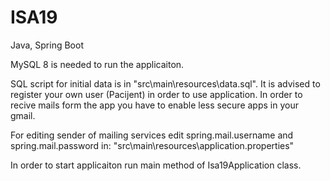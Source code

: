 # ISA19
Java, Spring Boot

MySQL 8 is needed to run the applicaiton.

SQL script for initial data is in "src\main\resources\data.sql".
It is advised to register your own user (Pacijent) in order to use application.
In order to recive mails form the app you have to enable less secure apps in your gmail.
 
For editing sender of mailing services edit spring.mail.username and spring.mail.password in:
"src\main\resources\application.properties"



In order to start applicaiton run main method of Isa19Application class.

